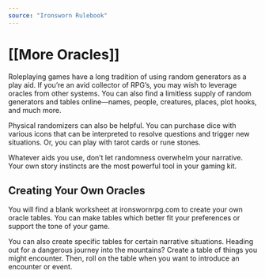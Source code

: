 ```yaml
---
source: "Ironsworn Rulebook"
---
```

# [[More Oracles]]

Roleplaying games have a long tradition of using random generators as a play aid. If you’re an avid collector of RPG’s, you may wish to leverage oracles from other systems. You can also find a limitless supply of random generators and tables online—names, people, creatures, places, plot hooks, and much more.

Physical randomizers can also be helpful. You can purchase dice with various icons that can be interpreted to resolve questions and trigger new situations. Or, you can play with tarot cards or rune stones. 

Whatever aids you use, don’t let randomness overwhelm your narrative. Your own story instincts are the most powerful tool in your gaming kit.

## Creating Your Own Oracles

You will find a blank worksheet at ironswornrpg.com to create your own oracle tables. You can make tables which better fit your preferences or support the tone of your game.

You can also create specific tables for certain narrative situations. Heading out for a dangerous journey into the mountains? Create a table of things you might encounter. Then, roll on the table when you want to introduce an encounter or event.